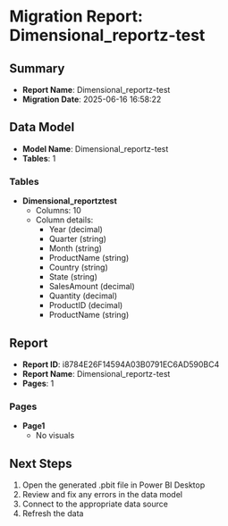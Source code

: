 # Migration Report: Dimensional_reportz-test

## Summary

- **Report Name**: Dimensional_reportz-test
- **Migration Date**: 2025-06-16 16:58:22

## Data Model

- **Model Name**: Dimensional_reportz-test
- **Tables**: 1

### Tables

- **Dimensional_reportztest**
  - Columns: 10
  - Column details:
    - Year (decimal)
    - Quarter (string)
    - Month (string)
    - ProductName (string)
    - Country (string)
    - State (string)
    - SalesAmount (decimal)
    - Quantity (decimal)
    - ProductID (decimal)
    - ProductName (string)


## Report

- **Report ID**: i8784E26F14594A03B0791EC6AD590BC4
- **Report Name**: Dimensional_reportz-test
- **Pages**: 1

### Pages

- **Page1**
  - No visuals


## Next Steps

1. Open the generated .pbit file in Power BI Desktop
2. Review and fix any errors in the data model
3. Connect to the appropriate data source
4. Refresh the data

